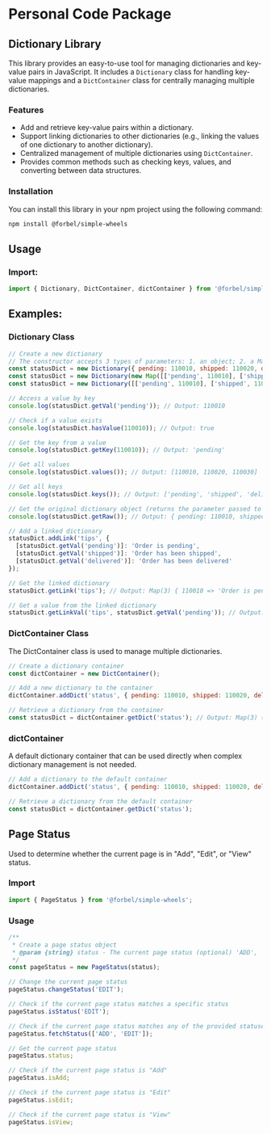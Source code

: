 # Personal Code Package

## Dictionary Library
This library provides an easy-to-use tool for managing dictionaries and key-value pairs in JavaScript. It includes a `Dictionary` class for handling key-value mappings and a `DictContainer` class for centrally managing multiple dictionaries.

### Features

- Add and retrieve key-value pairs within a dictionary.
- Support linking dictionaries to other dictionaries (e.g., linking the values of one dictionary to another dictionary).
- Centralized management of multiple dictionaries using `DictContainer`.
- Provides common methods such as checking keys, values, and converting between data structures.

### Installation

You can install this library in your npm project using the following command:

```bash
npm install @forbel/simple-wheels
```

## Usage

### Import:

```js
import { Dictionary, DictContainer, dictContainer } from '@forbel/simple-wheels';
```

## Examples:

### Dictionary Class

```js
// Create a new dictionary
// The constructor accepts 3 types of parameters: 1. an object; 2. a Map instance; 3. a 2D array that can generate a Map.
const statusDict = new Dictionary({ pending: 110010, shipped: 110020, delivered: 110030 });
const statusDict = new Dictionary(new Map([['pending', 110010], ['shipped', 110020], ['delivered', 110030]]));
const statusDict = new Dictionary([['pending', 110010], ['shipped', 110020], ['delivered', 110030]]);

// Access a value by key
console.log(statusDict.getVal('pending')); // Output: 110010

// Check if a value exists
console.log(statusDict.hasValue(110010)); // Output: true

// Get the key from a value
console.log(statusDict.getKey(110010)); // Output: 'pending'

// Get all values
console.log(statusDict.values()); // Output: [110010, 110020, 110030]

// Get all keys
console.log(statusDict.keys()); // Output: ['pending', 'shipped', 'delivered']

// Get the original dictionary object (returns the parameter passed to the constructor)
console.log(statusDict.getRaw()); // Output: { pending: 110010, shipped: 110020, delivered: 110030 }

// Add a linked dictionary
statusDict.addLink('tips', {
  [statusDict.getVal('pending')]: 'Order is pending',
  [statusDict.getVal('shipped')]: 'Order has been shipped',
  [statusDict.getVal('delivered')]: 'Order has been delivered'
});

// Get the linked dictionary
statusDict.getLink('tips'); // Output: Map(3) { 110010 => 'Order is pending', 110020 => 'Order has been shipped', 110030 => 'Order has been delivered' }

// Get a value from the linked dictionary
statusDict.getLinkVal('tips', statusDict.getVal('pending')); // Output: 'Order is pending'

```

### DictContainer Class

The DictContainer class is used to manage multiple dictionaries.

```js
// Create a dictionary container
const dictContainer = new DictContainer();

// Add a new dictionary to the container
dictContainer.addDict('status', { pending: 110010, shipped: 110020, delivered: 110030 });

// Retrieve a dictionary from the container
const statusDict = dictContainer.getDict('status'); // Output: Map(3) { pending => 110010, shipped => 110020, delivered => 110030 }

```

### dictContainer

A default dictionary container that can be used directly when complex dictionary management is not needed.

```js
// Add a dictionary to the default container
dictContainer.addDict('status', { pending: 110010, shipped: 110020, delivered: 110030 });

// Retrieve a dictionary from the default container
const statusDict = dictContainer.getDict('status');

```


## Page Status

Used to determine whether the current page is in "Add", "Edit", or "View" status.

### Import

```js
import { PageStatus } from '@forbel/simple-wheels';
```

### Usage

```js
/**
 * Create a page status object
 * @param {string} status - The current page status (optional) 'ADD', 'EDIT', 'VIEW'
 */
const pageStatus = new PageStatus(status);

// Change the current page status
pageStatus.changeStatus('EDIT');

// Check if the current page status matches a specific status
pageStatus.isStatus('EDIT');

// Check if the current page status matches any of the provided statuses
pageStatus.fetchStatus(['ADD', 'EDIT']);

// Get the current page status
pageStatus.status;

// Check if the current page status is "Add"
pageStatus.isAdd;

// Check if the current page status is "Edit"
pageStatus.isEdit;

// Check if the current page status is "View"
pageStatus.isView;

```
